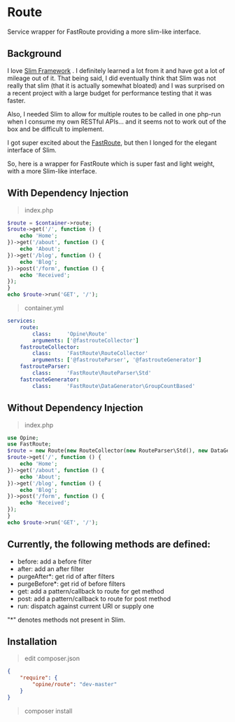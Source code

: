 Route
=====

Service wrapper for FastRoute providing a more slim-like interface.

## Background

I love [Slim Framework](http://www.slimframework.com) .  I definitely learned a lot from it and have got a lot of mileage out of it.  That being said, I did eventually think that Slim was not really that slim (that it is actually somewhat bloated) and I was surprised on a recent project with a large budget for performance testing that it was faster.

Also, I needed Slim to allow for multiple routes to be called in one php-run when I consume my own RESTful APIs... and it seems not to work out of the box and be difficult to implement.

I got super excited about the [FastRoute](https://github.com/nikic/FastRoute), but then I longed for the elegant interface of Slim.

So, here is a wrapper for FastRoute which is super fast and light weight, with a more Slim-like interface.

## With Dependency Injection
> index.php
```php
$route = $container->route;
$route->get('/', function () {
    echo 'Home';
})->get('/about', function () {
    echo 'About';
})->get('/blog', function () {
    echo 'Blog';
})->post('/form', function () {
    echo 'Received';
});
}
echo $route->run('GET', '/');
```

> container.yml
```yaml
services:
    route:
        class:     'Opine\Route'
        arguments: ['@fastrouteCollector']
    fastrouteCollector:
        class:     'FastRoute\RouteCollector'
        arguments: ['@fastrouteParser', '@fastrouteGenerator']
    fastrouteParser:
        class:     'FastRoute\RouteParser\Std'
    fastrouteGenerator:
        class:     'FastRoute\DataGenerator\GroupCountBased'
```

## Without Dependency Injection
> index.php
```php
use Opine;
use FastRoute;
$route = new Route(new RouteCollector(new RouteParser\Std(), new DataGenerator\GroupCountBased()));
$route->get('/', function () {
    echo 'Home';
})->get('/about', function () {
    echo 'About';
})->get('/blog', function () {
    echo 'Blog';
})->post('/form', function () {
    echo 'Received';
});
}
echo $route->run('GET', '/');
```

## Currently, the following methods are defined:
- before: add a before filter
- after: add an after filter
- purgeAfter*: get rid of after filters
- purgeBefore*: get rid of before filters
- get: add a pattern/callback to route for get method
- post: add a pattern/callback to route for post method
- run: dispatch against current URI or supply one

"*" denotes methods not present in Slim.

## Installation
> edit composer.json
```json
{
    "require": {
        "opine/route": "dev-master"
    }
}
```
> composer install
